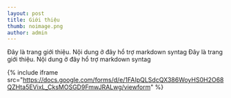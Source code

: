 ```yaml
---
layout: post
title: Giới thiệu
thumb: noimage.png
author: admin
---
```

Đây là trang giới thiệu. Nội dung ở đây hổ trợ markdown syntag
Đây là trang giới thiệu. Nội dung ở đây hổ trợ markdown syntag

{% include iframe src="https://docs.google.com/forms/d/e/1FAIpQLSdcQX386WoyHS0H2O68QZHta5EVixL_CksMOSGD9FmwJRALwg/viewform" %}
